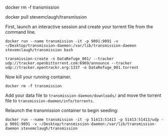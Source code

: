 

docker rm -f transmission

docker pull stevemclaugh/transmission


First, launch an interactive session and create your torrent file from the command line.

```
docker run --name transmission -it -p 9091:9091 -v ~/Desktop/transmission-daemon:/var/lib/transmission-daemon stevemclaugh/transmission bash
```

```
transmission-create -n DataRefuge_001/ --tracker udp://tracker.openbittorrent.com:6969/announce --tracker udp://tracker.opentrackr.org:1337 -o DataRefuge_001.torrent
```

Now kill your running container.

```
docker rm -f transmission
```

Add your data file to `transmission-daemon/downloads/` and move the torrent file to `transmission-daemon/info/torrents`.

Relaunch the transmission container to begin seeding:

```
docker run --name transmission -it -p 51413:51413 -p 51413:51413/udp -p 9091:9091 -v ~/Desktop/transmission-daemon:/var/lib/transmission-daemon stevemclaugh/transmission
```
